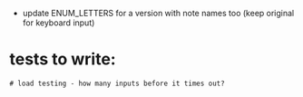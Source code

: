 - update ENUM_LETTERS for a version with note names too (keep original for keyboard input)

# tests to write:
    # load testing - how many inputs before it times out?

